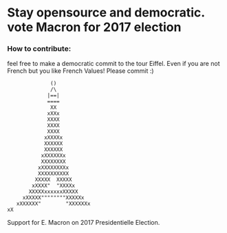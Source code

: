 # Stay opensource and democratic. vote Macron for 2017 election

### How to contribute: 
feel free to make a democratic commit to the tour  Eiffel. 
Even if you are not French but you like French Values! Please commit :)

```console
              ()
              /\
             |==|
             ====
              XX
             xXXx
             XXXX
             XXXX
             XXXX
            xXXXXx
            XXXXXX
            XXXXXX
           xXXXXXXx
           XXXXXXXX
          xXXXXXXXXx
          XXXXXXXXXX
         XXXXX  XXXXX
        xXXXX"  "XXXXx
       XXXXXxxxxxxXXXXX
     xXXXXX""""""""XXXXXx
   xXXXXXX"        "XXXXXXx
xX
```
Support for E. Macron on 2017 Presidentielle Election.
